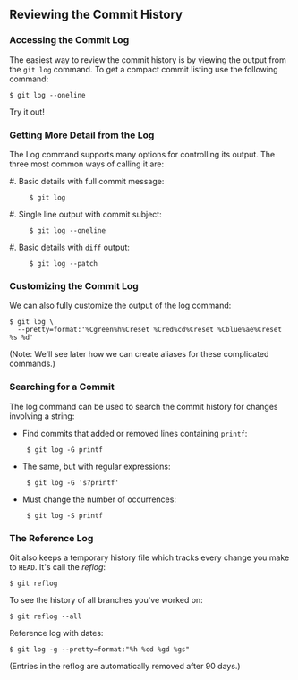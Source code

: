 Reviewing the Commit History
----------------------------

### Accessing the Commit Log ###

The easiest way to review the commit history is by viewing the output
from the `git log` command.  To get a compact commit listing use the
following command:

~~~
$ git log --oneline
~~~

Try it out!

### Getting More Detail from the Log ###

The Log command supports many options for controlling its output.  The
three most common ways of calling it are:

  #. Basic details with full commit message:

         $ git log

  #. Single line output with commit subject:

         $ git log --oneline

  #. Basic details with `diff` output:

         $ git log --patch

### Customizing the Commit Log ###

We can also fully customize the output of the log command:

~~~
$ git log \
  --pretty=format:'%Cgreen%h%Creset %Cred%cd%Creset %Cblue%ae%Creset %s %d'
~~~

(Note: We'll see later how we can create aliases for these complicated
commands.)

### Searching for a Commit ###

The log command can be used to search the commit history for changes
involving a string:

  * Find commits that added or removed lines containing `printf`:

         $ git log -G printf

  * The same, but with regular expressions:

         $ git log -G 's?printf'

  * Must change the number of occurrences:

         $ git log -S printf

### The Reference Log ###

Git also keeps a temporary history file which tracks every change you
make to `HEAD`.  It's call the *reflog*:

~~~
$ git reflog
~~~

To see the history of all branches you've worked on:

~~~
$ git reflog --all
~~~

Reference log with dates:

~~~
$ git log -g --pretty=format:"%h %cd %gd %gs"
~~~

(Entries in the reflog are automatically removed after 90 days.)
